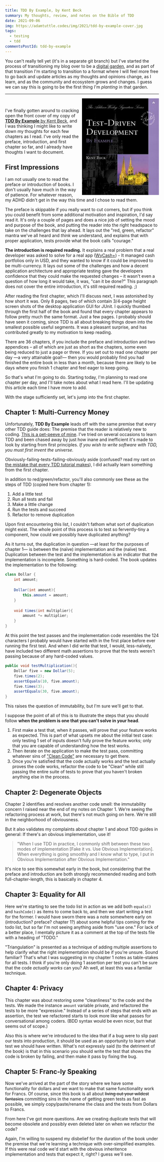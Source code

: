 ```yaml
---
title: TDD By Example, by Kent Beck
summary: My thoughts, review, and notes on the Bible of TDD
date: 2021-09-06
img: https://adamtuttle.codes/img/2021/tdd-by-example-cover.jpg
tags:
  - testing
  - tdd
commentsPostId: tdd-by-example
---
```


You can't really tell yet (it's in a separate git branch) but I've started the process of transitioning my blog over to be a [digital garden][jhdg], and as part of that transition I'm starting to transition to a format where I will feel more free to go back and update articles as my thoughts and opinions change, as I learn, and as the community and ecosystem grows and changes. I guess we can say this is going to be the first thing I'm _planting_ in that garden.

---

<a href="https://www.amazon.com/Test-Driven-Development-Kent-Beck/dp/0321146530?crid=1D8X147Q3MS5G&dchild=1&keywords=tdd+by+example&qid=1623418032&sprefix=tdd+by+example%2Caps%2C136&sr=8-3&linkCode=li3&tag=tuttl-20&linkId=f4d8afaabf721a86be63f5b8d30c708a&language=en_US&ref_=as_li_ss_il" target="_blank"><img border="0" src="/img/2021/tdd-by-example-cover.jpg" style="float:right; max-width: 50%; margin-left: 10px;" /></a><img src="https://ir-na.amazon-adsystem.com/e/ir?t=tuttl-20&language=en_US&l=li3&o=1&a=0321146530" width="1" height="1" border="0" alt="" style="border:none !important; margin:0px !important;" />

I've finally gotten around to cracking open the front cover of my copy of [**TDD By Example** by Kent Beck][buy], and I was thinking I might like to write down my thoughts for each few chapters as I read. I've only read the preface, introduction, and first chapter so far, and I already have thoughts I want to document.

## First Impressions

I am not usually one to read the preface or introduction of books. I don't usually have much in the way of patience. For whatever reason, my ADHD didn't get in the way this time and I chose to read them.

The preface is skippable if you really want to cut corners, but if you think you could benefit from some additional motivation and inspiration, I'd say read it. It's only a couple of pages and does a nice job of setting the mood and purpose of the book, and putting the reader into the right headspace to take on the challenges that lay ahead. It lays out the "red, green, refactor" mantra we've all heard and _think_ we understand, and explains that with proper application, tests provide what the book calls "courage."

**The introduction is required reading.** It explains a real problem that a real developer was asked to solve for a real app ([WyCash+][wycash]) - It managed cash portfolios only in USD, and they wanted to know if it could be improved to be multi-currency. It lays out some of the challenges and how a decent application architecture and appropriate testing gave the developers confidence that they could make the requested changes &ndash; it wasn't even a question of how long it would take, it was, "can it be done?" This paragraph does not cover the entire introduction, it's still required reading. ;)

After reading the first chapter, which I'll discuss next, I was astonished by how short it was. Only 8 pages, two of which contain 3/4-page height screen shots of the desktop application GUI for JUnit. I quickly thumbed through the first half of the book and found that every chapter appears to follow pretty much the same format. Just a few pages. I probably should have seen it coming, since TDD is all about breaking things down into the smallest possible useful segments. It was a pleasant surprise, and has contributed greatly to my motivation to keep reading.

There are 36 chapters, if you include the preface and introduction and two appendices &ndash; all of which are just as short as the chapters, some even being reduced to just a page or three. If you set out to read one chapter per day &mdash;a very attainable goal!&mdash; then you would probably find you had finished the entire book in less than a month, because there are likely to be days where you finish 1 chapter and feel eager to keep going.

So that's what I'm going to do. Starting today, I'm planning to read one chapter per day, and I'll take notes about what I read here. I'll be updating this article each time I have more to add.

With the stage sufficiently set, let's jump into the first chapter.

[buy]: https://amzn.to/35hV6X3
[jhdg]: https://joelhooks.com/digital-garden
[wycash]: http://c2.com/doc/oopsla92.html

## Chapter 1: Multi-Currency Money

Unfortunately, **TDD By Example** leads off with the same premise that every other TDD guide does: The premise that the reader is relatively new to coding. [This is a pet-peeve of mine][mistake]. I've tried on several occasions to learn TDD and been chased away by just how inane and inefficient it's made to look by starting from first principles. _If you wish to write software with TDD, you must first invent the universe._

Obviously-failing-tests-failing-obviously aside (confused? read my rant on [the mistake that every TDD tutorial makes][mistake]), I did actually learn something from the first chapter.

In addition to red/green/refactor, you'll also commonly see these as the steps of TDD (copied here from chapter 1):

1. Add a little test
1. Run all tests and fail
1. Make a little change
1. Run the tests and succeed
1. Refactor to remove duplication

Upon first encountering this list, I couldn't fathom what sort of duplication might exist. The whole point of this process is to test so fervently-tiny a component, how could we possibly have duplicated anything?

As it turns out, the duplication in question &mdash;at least for the purposes of chapter 1&mdash; is between the (naïve) implementation and the (naïve) test. Duplication between the test and the implementation is an indicator that the implementation is incomplete. Something is hard-coded. The book updates the implementation to the following:

```java
class Dollar {
	int amount;

	Dollar(int amount){
		this.amount = amount;
	}

	void times(int multiplier){
		amount *= multiplier;
	}
}
```

At this point the test passes and the implementation code resembles the 124 characters I probably would have started with in the first place before ever running the first test. And when I did write that test, I would, less-naïvely, have included two different math assertions to prove that the tests weren't passing because of any hard-coded values.

```java
public void testMultiplication(){
	Dollar five = new Dollar(5);
	five.times(2);
	assertEquals(10, five.amount);
	five.times(3);
	assertEquals(30, five.amount);
}
```

This raises the question of immutability, but I'm sure we'll get to that.

I suppose the point of all of this is to illustrate the steps that you should follow **when the problem is one that you can't solve in your head**.

1. First make a test that, when it passes, will prove that your feature works as expected. This is part of what upsets me about the initial test case: only testing 1 set of inputs doesn't fully prove the feature works; only that you are capable of understanding how the test works.
1. Then iterate on the application to make the test pass, committing whatever sins of ["Clean Code"][cleancode] are necessary to get there.
1. Once you're satisfied that the code actually works and the test actually proves the code works, refactor the code to be "Clean" while still passing the entire suite of tests to prove that you haven't broken anything else in the process.

[cleancode]: https://workingcode.dev/episodes/022-book-club-1-clean-code-by-uncle-bob-martin-pt1/
[mistake]: /blog/2021/the-mistake-every-tdd-tutorial-makes/

## Chapter 2: Degenerate Objects

Chapter 2 identifies and resolves another code smell: the immutability concern I raised near the end of my notes on Chapter 1. We're seeing the refactoring process at work, but there's not much going on here. We're still in the neighborhood of obviousness.

But it also validates my complaints about chapter 1 and about TDD guides in general: If there's an obvious implementation, use it!

> "When I use TDD in practice, I commonly shift between these two modes of implementation [Fake it vs. Use Obvious Implementation]. When everything is going smoothly and I know what to type, I put in Obvious Implementation after Obvious Implementation."

It's nice to see this somewhat early in the book, but considering that the preface and introduction are both strongly recommended reading and both full-chapter-length, this is basically in chapter 4.

## Chapter 3: Equality for All

Here we're starting to see the todo list in action as we add both `equals()` and `hashCode()` as items to come back to, and then we start writing a test for the former. I would have sworn there was a note somewhere early on (introduction? preface? chapter 1?) about some helpful tips coming for the todo list, but so far I'm not seeing anything aside from "use one." For lack of a better place, I mentally picture it as a comment at the top of the tests file with a heading of "TODO."

"Triangulation" is presented as a technique of adding multiple assertions to help clarify what the right implementation should be if you're unsure. Sound familiar? That's what I was suggesting in my chapter 1 notes as table-stakes for all tests. I think if you're only doing 1 assertion per test you can't be sure that the code _actually works_ can you? Ah well, at least this was a familiar technique.

## Chapter 4: Privacy

This chapter was about restoring some "cleanliness" to the code and the tests. We made the instance `amount` variable private, and refactored the tests to be more "expressive." Instead of a series of steps that ends with an assertion, the test we refactored starts to look more like what passes for conversational among coders. (BDD syntax would be even nicer, but that seems out of scope.)

Also this is where we're introduced to the idea that if a bug were to slip past our tests into production, it should be used as an opportunity to learn what test we should have written. What's not expressly said (to the detriment of the book) is that in this scenario you should write the test that shows the code is broken by failing, and then make it pass by fixing the bug.

## Chapter 5: Franc-ly Speaking

Now we've arrived at the part of the story where we have some functionality for dollars and we want to make that same functionality work for Francs. Of course, since this book is all about ~~living out your wildest fantasies~~ committing sins in the name of getting green tests as fast as possible, we simply copy/paste/rename the class and the tests from Dollars to Francs.

From here I've got more questions. Are we creating duplicate tests that will become obsolete and possibly even deleted later on when we refactor the code?

Again, I'm willing to suspend my disbelief for the duration of the book under the premise that we're learning a technique with over-simplified examples. If this were real code we'd start with the obvious inheritence implementation and tests that expect it, right? I guess we'll see.
